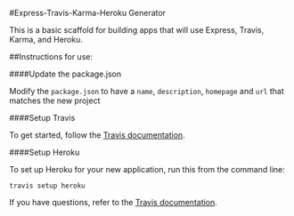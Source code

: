 #Express-Travis-Karma-Heroku Generator

This is a basic scaffold for building apps that will use Express, Travis, Karma, and Heroku.

##Instructions for use:

####Update the package.json

Modify the `package.json` to have a `name`, `description`, `homepage` and `url` that matches the new project

####Setup Travis

To get started, follow the [Travis documentation](http://docs.travis-ci.com/user/getting-started/).

####Setup Heroku

To set up Heroku for your new application, run this from the command line:

    travis setup heroku

If you have questions, refer to the [Travis documentation](http://docs.travis-ci.com/user/deployment/heroku/).
